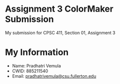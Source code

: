 # Assignment 3 ColorMaker Submission
 
My submission for CPSC 411, Section 01, Assignment 3 
 
# My Information 
 
* Name: Pradhatri Vemula
* CWID: 885211540 
* Email: pradhatrivemula@csu.fullerton.edu 

